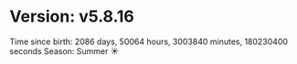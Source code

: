 # Version: v5.8.16
Time since birth: 2086 days, 50064 hours, 3003840 minutes, 180230400 seconds
Season: Summer ☀️
